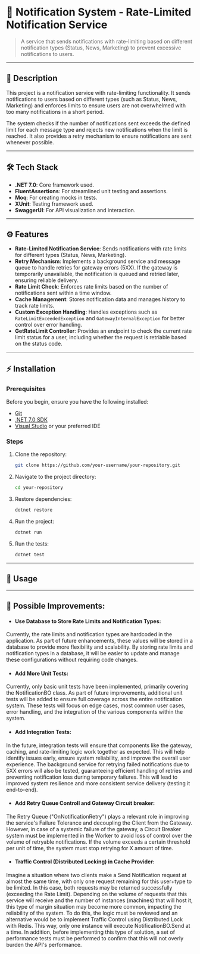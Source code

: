 # 🚨 **Notification System - Rate-Limited Notification Service**

> A service that sends notifications with rate-limiting based on different notification types (Status, News, Marketing) to prevent excessive notifications to users.

---

## 📝 **Description**

This project is a notification service with rate-limiting functionality. It sends notifications to users based on different types (such as Status, News, Marketing) and enforces limits to ensure users are not overwhelmed with too many notifications in a short period.

The system checks if the number of notifications sent exceeds the defined limit for each message type and rejects new notifications when the limit is reached. It also provides a retry mechanism to ensure notifications are sent whenever possible.

---

## 🛠️ **Tech Stack**

- **.NET 7.0**: Core framework used.
- **FluentAssertions**: For streamlined unit testing and assertions.
- **Moq**: For creating mocks in tests.
- **XUnit**: Testing framework used.
- **SwaggerUI**: For API visualization and interaction.

---

## ⚙️ **Features**

- **Rate-Limited Notification Service**: Sends notifications with rate limits for different types (Status, News, Marketing).
- **Retry Mechanism**: Implements a background service and message queue to handle retries for gateway errors (5XX). If the gateway is temporarily unavailable, the notification is queued and retried later, ensuring reliable delivery.
- **Rate Limit Check**: Enforces rate limits based on the number of notifications sent within a time window.
- **Cache Management**: Stores notification data and manages history to track rate limits.
- **Custom Exception Handling**: Handles exceptions such as `RateLimitExceededException` and `GatewayInternalException` for better control over error handling.
- **GetRateLimit Controller**: Provides an endpoint to check the current rate limit status for a user, including whether the request is retriable based on the status code.

---

## ⚡ **Installation**

### Prerequisites

Before you begin, ensure you have the following installed:

- [Git](https://git-scm.com/)
- [.NET 7.0 SDK](https://dotnet.microsoft.com/download/dotnet/7.0)
- [Visual Studio](https://visualstudio.microsoft.com/) or your preferred IDE

### Steps

1. Clone the repository:

    ```bash
    git clone https://github.com/your-username/your-repository.git
    ```

2. Navigate to the project directory:

    ```bash
    cd your-repository
    ```

3. Restore dependencies:

    ```bash
    dotnet restore
    ```

4. Run the project:

    ```bash
    dotnet run
    ```

5. Run the tests:

    ```bash
    dotnet test
    ```

---

## 📖 **Usage**

---

## 🔧 **Possible Improvements:**

- #### Use Database to Store Rate Limits and Notification Types:
Currently, the rate limits and notification types are hardcoded in the application. As part of future enhancements, these values will be stored in a database to provide more flexibility and scalability. By storing rate limits and notification types in a database, it will be easier to update and manage these configurations without requiring code changes.
- #### Add More Unit Tests:
Currently, only basic unit tests have been implemented, primarily covering the NotificationBO class. As part of future improvements, additional unit tests will be added to ensure full coverage across the entire notification system. These tests will focus on edge cases, most common user cases, error handling, and the integration of the various components within the system.
- #### Add Integration Tests:
In the future, integration tests will ensure that components like the gateway, caching, and rate-limiting logic work together as expected. This will help identify issues early, ensure system reliability, and improve the overall user experience. The background service for retrying failed notifications due to 5XX errors will also be tested, guaranteeing efficient handling of retries and preventing notification loss during temporary failures. This will lead to improved system resilience and more consistent service delivery (testing it end-to-end).
- #### Add Retry Queue Controll and Gateway Circuit breaker:
The Retry Queue ("OnNotificationRetry") plays a relevant role in improving the service's Failure Tolerance and decoupling the Client from the Gateway. However, in case of a systemic failure of the gateway, a Circuit Breaker system must be implemented in the Worker to avoid loss of control over the volume of retryable notifications. If the volume exceeds a certain threshold per unit of time, the system must stop retrying for X amount of time.
- #### Traffic Control (Distributed Locking) in Cache Provider:
Imagine a situation where two clients make a Send Notification request at almost the same time, with only one request remaining for this user+type to be limited. In this case, both requests may be returned successfully (exceeding the Rate Limit). Depending on the volume of requests that this service will receive and the number of instances (machines) that will host it, this type of margin situation may become more common, impacting the reliability of the system.
To do this, the logic must be reviewed and an alternative would be to implement Traffic Control using Distributed Lock with Redis. This way, only one instance will execute NotificationBO.Send at a time.
In addition, before implementing this type of solution, a set of performance tests must be performed to confirm that this will not overly burden the API's performance.
